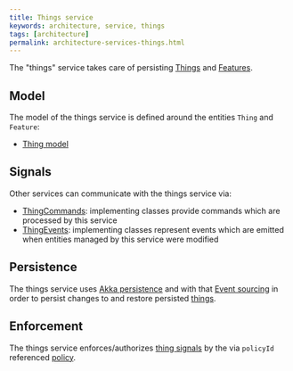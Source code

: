 ```yaml
---
title: Things service
keywords: architecture, service, things
tags: [architecture]
permalink: architecture-services-things.html
---
```


The "things" service takes care of persisting [Things](basic-thing.html) and [Features](basic-feature.html).

## Model

The model of the things service is defined around the entities `Thing` and `Feature`:

* [Thing model](https://github.com/eclipse-ditto/ditto/tree/master/things/model/src/main/java/org/eclipse/ditto/things/model)

## Signals

Other services can communicate with the things service via:

* [ThingCommands](https://github.com/eclipse-ditto/ditto/tree/master/things/model/src/main/java/org/eclipse/ditto/things/model/signals/commands/ThingCommand.java):
  implementing classes provide commands which are processed by this service
* [ThingEvents](https://github.com/eclipse-ditto/ditto/tree/master/things/model/src/main/java/org/eclipse/ditto/things/model/signals/events/ThingEvent.java):
  implementing classes represent events which are emitted when entities managed by this service were modified

## Persistence

The things service uses [Akka persistence](https://doc.akka.io/docs/akka/current/persistence.html?language=java) and 
with that [Event sourcing](basic-signals.html#architectural-style) in order to persist changes to 
and restore persisted [things](basic-thing.html).

## Enforcement

The things service enforces/authorizes [thing signals](#signals) by the via `policyId` referenced 
[policy](basic-policy.html).

